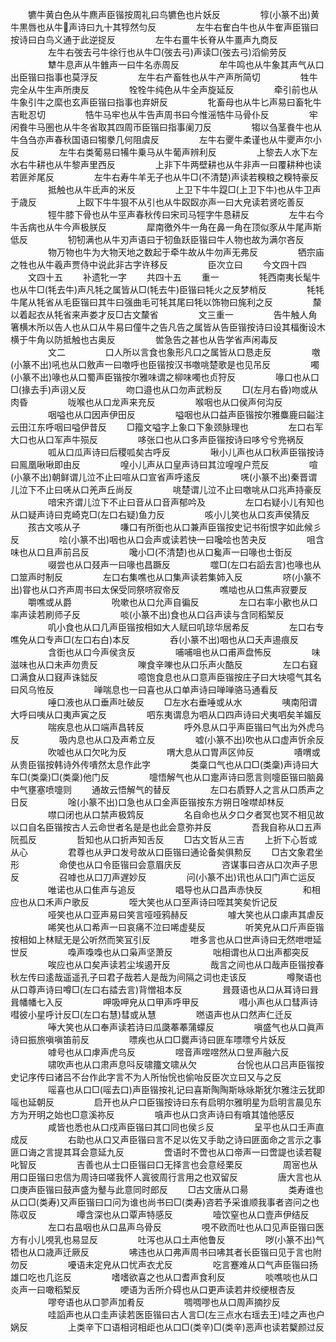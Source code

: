 <!-- { "loadSidebar": true } -->
　　犥牛黄白色从牛麃声臣锴按周礼曰鸟犥色也片妖反
　　
　　犉(小篆不出)黄牛黒唇也从牛声诗曰九十其犉然匀反
　　
　　左牛右隺白牛也从牛隺声臣锴曰按诗曰白鸟义通于此逆捉反
　　
　　左牛右畺牛长脊从牛畺声九商反
　　
　　左牛右弢去弓牛徐行也从牛□(弢去弓)声读□(弢去弓)滔偷劳反
　　
　　犨牛息声从牛雔声一曰牛名赤周反
　　
　　牟牛鸣也从牛象其声气从口出臣锴曰指事也莫浮反
　　
　　左牛右产畜牲也从牛产声所简切
　　
　　牲牛完全从牛生声所庚反
　　
　　牷牷牛纯色从牛全声旋延反
　　
　　牵引前也从牛象引牛之縻也玄声臣锴曰指事也弃妍反
　　
　　牝畜母也从牛匕声易曰畜牝牛吉毗忍切
　　
　　牿牛马牢也从牛告声周书曰今惟滛牿牛马骨仆反
　　
　　牢闲飬牛马圏也从牛冬省取其四周帀臣锴曰指事阑刀反
　　
　　犓以刍茎飬牛也从牛刍刍亦声春秋国语曰犓豢几何阻虞反
　　
　　左牛右夒牛柔谨也从牛夒声尔小反
　　
　　左牛右类葡易曰犕牛乗马从牛葡声辨利反
　　
　　上黎去人水下左水右牛耕也从牛黎声里西反
　　
　　上非下牛两壁耕也从牛非声一曰覆耕种也读若匪斧尾反
　　
　　左牛右寿牛羊无子也从牛□(不清楚)声读若糗粮之糗特豪反
　　
　　抵触也从牛氐声的米反
　　
　　上卫下牛牛踶□(上卫下牛)也从牛卫声于歳反
　　
　　上臤下牛牛狠不从引也从牛臤臤亦声一曰大皃读若贤吃善反
　　
　　牼牛膝下骨也从牛巠声春秋传曰宋司马牼字牛恳耕反
　　
　　左牛右今牛舌病也从牛今声极朕反
　　
　　犀南徼外牛一角在鼻一角在顶似豕从牛尾声斯低反
　　
　　牣牣满也从牛刃声语曰于牣鱼跃臣锴曰牛人物也故为满尔吝反
　　
　　物万物也牛为大物天地之数起于牵牛故从牛勿声无弗反
　　
　　牺宗庙之牲也从牛羲声贾侍中说此非古字许移反
　　
　　臣次立曰
　　今文四十四
　　文四十五
　　补遗牝一字
　　共四十五
　　重一
　　
　　牦西南夷长髦牛也从牛□(牦去牛)声凡牦之属皆从□(牦去牛)臣锴曰牦火之反梦梢反
　　
　　牦牦牛尾从牦省从毛臣锴曰其牛曰强曲毛可牦其尾曰牦以饰物曰旄利之反
　　
　　斄以着起衣从牦省来声娄才反□古文斄省
　　
　　文三重一
　　
　　告牛触人角箸横木所以告人也从口从牛易曰僮牛之告凡告之属皆从告臣锴按诗曰设其楅衡设木横于牛角以防抵触也古奥反
　　
　　喾急告之甚也从告学省声闲毒反
　　
　　文二
　　
　　口人所以言食也象形凡口之属皆从口恳走反
　　
　　噭(小篆不出)吼也从口敫声一曰噭呼也臣锴按汉书噭咷楚歌是也见吊反
　　
　　噣(小篆不出)喙也从口蜀声臣锴按尔雅味谓之柳味噣也贞狩反
　　
　　喙口也从口□(掾去手)声诩乂反
　　
　　吻口邉也从口勿声武粉反
　　□(左月右昏)吻或从肉昏
　　
　　咙喉也从口龙声来充反
　　
　　喉咽也从口侯声何沟反
　　
　　咽嗌也从口因声伊田反
　　
　　嗌咽也从口益声臣锴按尔雅麋鹿曰齸注云田江东呼咽曰嗌伊昔反
　　□籀文嗌字上象口下象颈脉理也
　　
　　左口右军大口也从口军声牛殒反
　　
　　哆张口也从口多声臣锴按诗曰哆兮兮兠祸反
　　
　　呱从口瓜声诗曰后稷呱矣古呼反
　　
　　啾小儿声也从口秋声臣锴按诗曰鳯凰啾啾即由反
　　
　　喤小儿声从口皇声诗曰其泣喤喤户荒反
　　
　　喧(小篆不出)朝鲜谓儿泣不止曰喧从口宣省声呼逺反
　　
　　唴(小篆不出)秦晋谓儿泣下不止曰唴从口羌声丘尚反
　　
　　咷楚谓儿泣不止曰噭咷从口兆声持豪反
　　
　　喑宋齐谓儿泣下不止曰音从口音声郁吟及
　　
　　左口右疑小儿有知也从口疑声诗曰克崎克□(左口右疑)鱼力反
　　
　　咳小儿笑也从口亥声侯猜反
　　孩古文咳从子
　　
　　嗛口有所衘也从口兼声臣锴按史记书衔恨字如此候彡反
　　
　　哙(小篆不出)咽也从口会声或读若快一曰嚵哙也苦夬反
　　
　　咀含味也从口且声前吕反
　　
　　嚵小□(不清楚)也从口毚声一曰喙也士衘反
　　
　　啜尝也从口叕声一曰喙也昌蹶反
　　
　　噬□(左口右謟去言)也喙也从口筮声时制反
　　
　　左口右集噍也从口集声读若集姉入反
　　
　　哜(小篆不出)甞也从口齐声周书曰太保受同祭哜寂帝反
　　
　　噍啮也从口焦声寂要反
　　嚼噍或从爵
　　
　　吮嗽也从口允声自徧反
　　
　　左口右率小歠也从口率声读若刷师子反
　　
　　啖(小篆不出)食也从口臽声读与含同稻椠反
　　
　　叽小食也从口几声臣锴按相如大人赋曰叽琼华居希反
　　
　　左口右专噍免从口专声□(左口右白)本反
　　
　　呑(小篆不出)咽也从口夭声逷痕反
　　
　　含衘也从口今声侯贪反
　　
　　哺哺咀也从口甫声盘怖反
　　
　　味滋味也从口未声勿贵反
　　
　　嚛食辛嚛也从口乐声火酷反
　　
　　左口右窡口满食从口窡声诛貀反
　　
　　噫饱食息也从口意声臣锴按庄子曰大块噫气其名曰风乌恠反
　　
　　啴喘息也一曰喜也从口单声诗曰啴啴骆马通看反
　　
　　唾口液也从口垂声吐破反
　　□左水右垂唾或从水
　　
　　咦南阳谓大呼曰咦从口夷声寅之反
　　
　　呬东夷谓息为呬从口四声诗曰犬夷呬矣羊媚反
　　
　　喘疾息也从口端声昌转反
　　
　　呼外息从口乎声臣锴曰气出为外虎乌反
　　
　　吸内息也从口及声希立反
　　
　　嘘(小篆不出)吹也从口虚声忻余反
　　
　　吹嘘也从口欠叱为反
　　
　　喟大息从口胃声区帅反
　　
　　嘳喟或从贵臣锴按韩诗外传嘳然太息作此字
　　
　　类稾口气也从口□(类稾)声诗曰大车□(类稾)□(类稾)他门反
　　
　　嚏悟解气也从口疐声诗曰愿言则嚏臣锴曰脑鼻中气壅塞喷嚏则
　　通故云悟解气的替反
　　
　　左口右貭野人之言从口质声之日反
　　
　　唫(小篆不出)口急也从口金声臣锴按东方朔日唫噤却林反
　　
　　噤口闭也从口禁声极鸩反
　　
　　名自命也从夕口夕者冥也冥不相见故以口自名臣锴按古人云命世者名是是也此会意弥并反
　　
　　吾我自称从口五声阮孤反
　　
　　哲知也从口折声知舌反
　　□古文哲从三吉
　　上折下心哲或从心
　　
　　君尊也从尹口发号故从口臣锴曰通论备矣俱勲反
　　□古文象君坐形
　　
　　命使也从口令臣锴曰会意眉庆反
　　
　　咨谋事曰咨从口次声子思反
　　
　　召嘑也从口刀声遅妙反
　　
　　问(小篆不出)讯也从口门声亡运反
　　
　　唯诺也从口隹声与追反
　　
　　唱导也从口昌声赤快反
　　
　　和相应也从口禾声户歌反
　　
　　咥大笑也从口至声诗曰咥其笑矣忻记反
　　
　　哑笑也从口亚声易曰笑言哑哑鸦赫反
　　
　　噱大笑也从口豦声其虐反
　　
　　唏笑也从口希声一曰哀痛不泣曰唏虚斐反
　　
　　听笑皃从口斤声臣锴按相如上林赋无是公听然而笑冝引反
　　
　　呭多言也从口世声诗曰无然呭呭延世反
　　
　　嘄声嘄嘄也从口枭声坚萧反
　　
　　咄相谓也从口出声都突反
　　
　　唉应也从口矣声读若尘埃遏开反
　　
　　哉言之间也从口哉声臣锴按春秋左传曰逺哉遥遥孔子曰君子哉若人是哉为间隔之词也走该反
　　
　　噂聚语也从口尊声诗曰噂□(左口右誻去言)背憎祖本反
　　
　　咠聂语也从口从耳诗曰咠咠幡幡七入反
　　
　　呷吸呷皃从口甲声呼甲反
　　
　　嘒小声也从口彗声诗嘒彼小星呼计反□(左口右慧)彗或从慧
　　
　　嘫语声也从口然声仁迁反
　　
　　唪大笑也从口奉声读若诗曰瓜瓞菶菶蒲蠓反
　　
　　嗔盛气也从口眞声诗曰振旅嗔嗔笛前反
　　
　　嘌疾也从口□爨声诗曰匪车嘌嘌兮片妖反
　　
　　嘑号也从口虖声虎乌反
　　
　　喅音声喅喅然从口昱声融六反
　　
　　啸吹声也从口肃声息呌反啸籒文啸从欠
　　
　　台恱也从口吕声臣锴按史记序传曰诸吕不台作此字言不为人所怡恱也偷咍反臣次立曰又与之反
　　
　　嗂喜也从口□(嗂去口)声臣锴按礼记曰喜斯陶陶斯咏咏斯犹尔雅注云犹即嗂也延朝反
　　
　　启开也从户口臣锴按诗曰东有启明尔雅明星为启明言晨见东方为开明之始也□意溪祢反
　　
　　嗿声也从口贪声诗曰有嗿其馌他感反
　　
　　咸皆也悉也从口戍声臣锴曰其口同也侯彡反
　　
　　呈平也从口壬声直成反
　　
　　右助也从口又声臣锴曰言不足以佐又手助之诗曰匪面命之言示之事匪口诲之言提其耳会意延九反
　　
　　啻语时不啻也从口帝声一曰啻諟也读若鞮叱智反
　　
　　吉善也从士口臣锴曰口无择言也会意经栗反
　　
　　周宻也从用口臣锴曰忠信为周诗曰嗟我怀人寘彼周行言用之也双留反
　　
　　唐大言也从口庚声臣锴曰鼓声盛为鼞与此意同时郎反
　　□古文唐从口昜
　　
　　类寿谁也从口□(类寿)又声臣锴曰口问为谁也尚书曰□(类寿)咨若予采谁顺我事者咨问之也陈収反
　　
　　嘾含深也从口覃声特感反
　　
　　噎饮窒也从口壹声伊结反
　　
　　左口右昷咽也从口昷声乌骨反
　　
　　哯不欧而吐也从口见声臣锴曰医方有小儿哯乳也易显反
　　
　　吐泻也从口土声他鲁反
　　
　　哕(小篆不出)气牾也从口歳声迁厥反
　　
　　咈违也从口弗声周书曰咈其者长臣锴曰见于言也附勿反
　　
　　嚘语未定皃从口忧声衣尤反
　　
　　吃言蹇难从口气声臣锴曰扬雄口吃也几迄反
　　
　　嗜嗜欲喜之也从口耆声食利反
　　
　　啖噍啖也从口炎声一曰噉稻椠反
　　
　　哽语为舌所介碍也从口更声读若井绞绠根杏反
　　
　　嘐夸语也从口翏声加肴反
　　
　　啁啁嘐也从口周声摘抄反
　　
　　哇謟声也从口圭声读若医臣锴曰古人言□(左三点水右瑶去王)哇之声也户娲反
　　
　　上类辛下口语相诃相歫也从口□(类辛)□(类辛)恶声也读若櫱颜过反
　　
